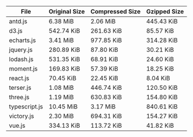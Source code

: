 | File | Original Size | Compressed Size | Gzipped Size |
| --- | --- | --- | --- |
| antd.js | 6.38 MiB | 2.06 MiB | 445.43 KiB |
| d3.js | 542.74 KiB | 261.63 KiB | 85.57 KiB |
| echarts.js | 3.41 MiB | 977.85 KiB | 314.28 KiB |
| jquery.js | 280.89 KiB | 87.80 KiB | 30.21 KiB |
| lodash.js | 531.35 KiB | 68.91 KiB | 24.60 KiB |
| moment.js | 169.83 KiB | 57.39 KiB | 18.25 KiB |
| react.js | 70.45 KiB | 22.45 KiB | 8.04 KiB |
| terser.js | 1.08 MiB | 446.74 KiB | 120.50 KiB |
| three.js | 1.19 MiB | 630.83 KiB | 154.80 KiB |
| typescript.js | 10.45 MiB | 3.17 MiB | 840.61 KiB |
| victory.js | 2.30 MiB | 694.31 KiB | 154.27 KiB |
| vue.js | 334.13 KiB | 113.72 KiB | 41.82 KiB |
